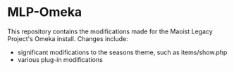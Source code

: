 # MLP-Omeka
This repository contains the modifications made for the Maoist Legacy Project's Omeka install.
Changes include:
- significant modifications to the seasons theme, such as items/show.php
- various plug-in modifications
